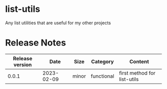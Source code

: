 # list-utils
Any list utilities that are useful for my other projects

# Release Notes
|Release version  |Date  |Size  | Category |Content |
|--|--|--|--|--|
|0.0.1|2023-02-09|minor|functional|first method for list-utils|